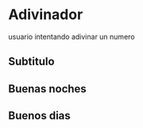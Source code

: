 # Adivinador
usuario intentando adivinar un numero 

## Subtitulo

## Buenas noches 

## Buenos dias 
